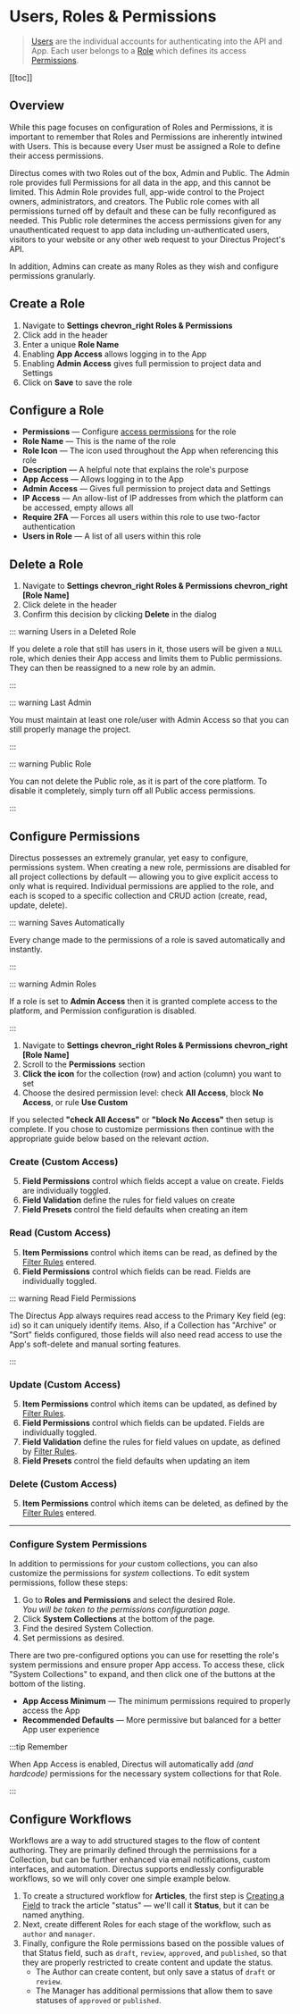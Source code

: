 # Users, Roles & Permissions

> [Users](/getting-started/glossary/#users) are the individual accounts for authenticating into the API and App. Each
> user belongs to a [Role](/getting-started/glossary/#roles) which defines its access
> [Permissions](/getting-started/glossary/#permissions).

[[toc]]

<!--

:::tip Before You Begin


:::
-->

## Overview

While this page focuses on configuration of Roles and Permissions, it is important to remember that Roles and
Permissions are inherently intwined with Users. This is because every User must be assigned a Role to define their
access permissions.

Directus comes with two Roles out of the box, Admin and Public. The Admin role provides full Permissions for all data in
the app, and this cannot be limited. This Admin Role provides full, app-wide control to the Project owners,
administrators, and creators. The Public role comes with all permissions turned off by default and these can be fully
reconfigured as needed. This Public role determines the access permissions given for any unauthenticated request to app
data including un-authenticated users, visitors to your website or any other web request to your Directus Project's API.

In addition, Admins can create as many Roles as they wish and configure permissions granularly.

<!--
Roles with _App Access_ enabled are created with some limited Permissions configured by default, so they can access the app and their own profile information.
Roles that have neither _Admin_ nor _App Access_ enabled (such as the built-in _Public_ Role) are created with Public access permissions.
### Configure Public Permissions

The Public permissions control what project data is accessible without authentication. This is managed via the Public
"role", which is included in the system by default and can not be deleted.

::: warning Private by Default

All of the data within the platform is private by default. Permissions for the public role can be granted on a
case-by-case basis by administrators.

:::

-->

## Create a Role

1. Navigate to **Settings <span mi icon dark>chevron_right</span> Roles & Permissions**
2. Click <span mi btn>add</span> in the header
3. Enter a unique **Role Name**
4. Enabling **App Access** allows logging in to the App
5. Enabling **Admin Access** gives full permission to project data and Settings
6. Click on **Save** to save the role

## Configure a Role

- **Permissions** — Configure [access permissions](#configure-permissions) for the role
- **Role Name** — This is the name of the role
- **Role Icon** — The icon used throughout the App when referencing this role
- **Description** — A helpful note that explains the role's purpose
- **App Access** — Allows logging in to the App
- **Admin Access** — Gives full permission to project data and Settings
- **IP Access** — An allow-list of IP addresses from which the platform can be accessed, empty allows all
- **Require 2FA** — Forces all users within this role to use two-factor authentication
- **Users in Role** — A list of all users within this role

## Delete a Role

1. Navigate to **Settings <span mi icon dark>chevron_right</span> Roles & Permissions
   <span mi icon dark>chevron_right</span> [Role Name]**
2. Click <span mi btn dngr>delete</span> in the header
3. Confirm this decision by clicking **Delete** in the dialog

::: warning Users in a Deleted Role

If you delete a role that still has users in it, those users will be given a `NULL` role, which denies their App access
and limits them to Public permissions. They can then be reassigned to a new role by an admin.

:::

::: warning Last Admin

You must maintain at least one role/user with Admin Access so that you can still properly manage the project.

:::

::: warning Public Role

You can not delete the Public role, as it is part of the core platform. To disable it completely, simply turn off all
Public access permissions.

:::

## Configure Permissions

Directus possesses an extremely granular, yet easy to configure, permissions system. When creating a new role,
permissions are disabled for all project collections by default — allowing you to give explicit access to only what is
required. Individual permissions are applied to the role, and each is scoped to a specific collection and CRUD action
(create, read, update, delete).

::: warning Saves Automatically

Every change made to the permissions of a role is saved automatically and instantly.

:::

::: warning Admin Roles

If a role is set to **Admin Access** then it is granted complete access to the platform, and Permission configuration is
disabled.

:::

1. Navigate to **Settings <span mi icon dark>chevron_right</span> Roles & Permissions
   <span mi icon dark>chevron_right</span> [Role Name]**
2. Scroll to the **Permissions** section
3. **Click the icon** for the collection (row) and action (column) you want to set
4. Choose the desired permission level: <span mi icon>check</span> **All Access**, <span mi icon>block</span> **No
   Access**, or <span mi icon>rule</span> **Use Custom**

If you selected **"<span mi icon>check</span> All Access"** or **"<span mi icon>block</span> No Access"** then setup is
complete. If you chose to customize permissions then continue with the appropriate guide below based on the relevant
_action_.

### Create (Custom Access)

5. **Field Permissions** control which fields accept a value on create. Fields are individually toggled.
6. **Field Validation** define the rules for field values on create
7. **Field Presets** control the field defaults when creating an item

### Read (Custom Access)

5. **Item Permissions** control which items can be read, as defined by the [Filter Rules](/configuration/filter-rules)
   entered.
6. **Field Permissions** control which fields can be read. Fields are individually toggled.

::: warning Read Field Permissions

The Directus App always requires read access to the Primary Key field (eg: `id`) so it can uniquely identify items.
Also, if a Collection has "Archive" or "Sort" fields configured, those fields will also need read access to use the
App's soft-delete and manual sorting features.

:::

### Update (Custom Access)

5. **Item Permissions** control which items can be updated, as defined by [Filter Rules](/configuration/filter-rules/).
6. **Field Permissions** control which fields can be updated. Fields are individually toggled.
7. **Field Validation** define the rules for field values on update, as defined by
   [Filter Rules](/configuration/filter-rules/).
8. **Field Presets** control the field defaults when updating an item

### Delete (Custom Access)

5. **Item Permissions** control which items can be deleted, as defined by the
   [Filter Rules](/configuration/filter-rules/) entered.

---

### Configure System Permissions

In addition to permissions for _your_ custom collections, you can also customize the permissions for _system_
collections. To edit system permissions, follow these steps:

1. Go to **Roles and Permissions** and select the desired Role.\
   _You will be taken to the permissions configuration page._
2. Click **System Collections** at the bottom of the page.
3. Find the desired System Collection.
4. Set permissions as desired.

There are two pre-configured options you can use for resetting the role's system permissions and ensure proper App
access. To access these, click "System Collections" to expand, and then click one of the buttons at the bottom of the
listing.

- **App Access Minimum** — The minimum permissions required to properly access the App
- **Recommended Defaults** — More permissive but balanced for a better App user experience

:::tip Remember

When App Access is enabled, Directus will automatically add _(and hardcode)_ permissions for the necessary system
collections for that Role.

:::

## Configure Workflows

Workflows are a way to add structured stages to the flow of content authoring. They are primarily defined through the
permissions for a Collection, but can be further enhanced via email notifications, custom interfaces, and automation.
Directus supports endlessly configurable workflows, so we will only cover one simple example below.

1. To create a structured workflow for **Articles**, the first step is
   [Creating a Field](/configuration/data-model/#creating-a-field) to track the article "status" — we'll call it
   **Status**, but it can be named anything.
2. Next, create different Roles for each stage of the workflow, such as `author` and `manager`.
3. Finally, configure the Role permissions based on the possible values of that Status field, such as `draft`, `review`,
   `approved`, and `published`, so that they are properly restricted to create content and update the status.
   - The Author can create content, but only save a status of `draft` or `review`.
   - The Manager has additional permissions that allow them to save statuses of `approved` or `published`.
